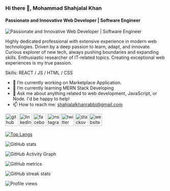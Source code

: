 ### Hi there 👋, Mohammad Shahjalal Khan
####  Passionate and Innovative Web Developer | Software Engineer
![ Passionate and Innovative Web Developer | Software Engineer](https://www.linkedin.com/in/shahjalal16/overlay/background-image/)

Highly dedicated professional with extensive experience in modern web technologies. Driven by a deep passion to learn, adapt, and innovate. Curious explorer of new tech, always pushing boundaries and expanding skills. Enthusiastic researcher of IT-related topics. Creating exceptional web experiences is my true passion.

Skills:  REACT / JS / HTML / CSS

- 🔭 I’m currently working on Marketplace Application. 
- 🌱 I’m currently learning MERN Stack Developing 
- 💬 Ask me about  anything related to web development, JavaScript, or Node. I'd be happy to help! 
- 📫 How to reach me: shahjalalkhanrabbi@gmail.com 


[<img src='https://cdn.jsdelivr.net/npm/simple-icons@3.0.1/icons/github.svg' alt='github' height='40'>](https://github.com/shahjalalkhan16)  [<img src='https://cdn.jsdelivr.net/npm/simple-icons@3.0.1/icons/linkedin.svg' alt='linkedin' height='40'>](https://www.linkedin.com/in/shahjalal16/)  [<img src='https://cdn.jsdelivr.net/npm/simple-icons@3.0.1/icons/facebook.svg' alt='facebook' height='40'>](https://www.facebook.com/khanmohammad.shahjalal)  [<img src='https://cdn.jsdelivr.net/npm/simple-icons@3.0.1/icons/instagram.svg' alt='instagram' height='40'>](https://www.instagram.com/shahjalal_khaan/)  [<img src='https://cdn.jsdelivr.net/npm/simple-icons@3.0.1/icons/twitter.svg' alt='twitter' height='40'>](https://twitter.com/Shahjalal16Khan)  [<img src='https://cdn.jsdelivr.net/npm/simple-icons@3.0.1/icons/stackoverflow.svg' alt='stackoverflow' height='40'>](https://stackoverflow.com/users/22117699)  [<img src='https://cdn.jsdelivr.net/npm/simple-icons@3.0.1/icons/icloud.svg' alt='website' height='40'>](shahjalal.vercel.app)  

[![Top Langs](https://github-readme-stats.vercel.app/api/top-langs/?username=shahjalalkhan16)](https://github.com/anuraghazra/github-readme-stats)

![GitHub stats](https://github-readme-stats.vercel.app/api?username=shahjalalkhan16&show_icons=true)  

![GitHub Activity Graph](https://activity-graph.herokuapp.com/graph?username=shahjalalkhan16)  

![GitHub metrics](https://metrics.lecoq.io/shahjalalkhan16)  

![GitHub streak stats](https://streak-stats.demolab.com/?user=shahjalalkhan16)  

![Profile views](https://gpvc.arturio.dev/shahjalalkhan16)  
